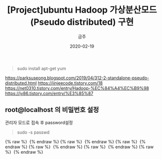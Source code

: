 ﻿---
title : "[Project]ubuntu Hadoop 가상분산모드(Pseudo distributed) 구현"
author : "금주"
#categories : - Project
date: "2020-02-19"
---

> sudo install apt-get  yum

https://parksuseong.blogspot.com/2019/04/312-2-standalone-pseudo-distributed.html
https://jinjeecode.tistory.com/18
https://net0310.tistory.com/entry/Hadoop-%EC%84%A4%EC%B9%98
https://jy86.tistory.com/entry/%E3%85%87



root@localhost 의 비밀번호 설정
---
관리자 모드로 접속 후 password설정

>sudo -s
>passwd

{% raw %} <img src="https://bcloved.github.io/assets/images/pesudo-distributed/1.PNG" alt=""> {% endraw %}
{% raw %} <img src="https://bcloved.github.io/assets/images/pesudo-distributed/2.PNG" alt=""> {% endraw %}
{% raw %} <img src="https://bcloved.github.io/assets/images/pesudo-distributed/3.PNG" alt=""> {% endraw %}
{% raw %} <img src="https://bcloved.github.io/assets/images/pesudo-distributed/4.PNG" alt=""> {% endraw %}
{% raw %} <img src="https://bcloved.github.io/assets/images/pesudo-distributed/6.PNG" alt=""> {% endraw %}
{% raw %} <img src="https://bcloved.github.io/assets/images/pesudo-distributed/5.PNG" alt=""> {% endraw %}
